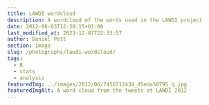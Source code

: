 ```yaml
---
title: LAWDI wordcloud
description: A wordcloud of the words used in the LAWDI project
date: 2012-06-03T12:38:15+01:00
last_modified_at: 2023-12-07T22:33:57
author: Daniel Pett
section: image
slug: /photographs/lawdi-wordcloud/
tags:
  - R
  - stats
  - analysis
featuredImg: ../images/2012/06/7456712434_d5eda50795_q.jpg
featuredImgAlt: A word cloud from the tweets at LAWDI 2012
---
```

